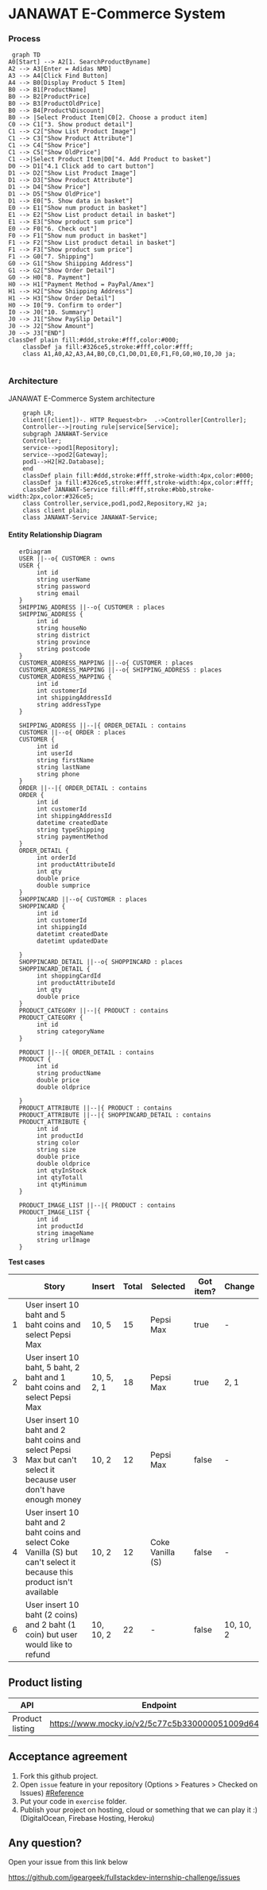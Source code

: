 # JANAWAT E-Commerce System
### Process 
```mermaid
 graph TD
A0[Start] --> A2[1. SearchProductByname]
A2 --> A3[Enter = Adidas NMD]
A3 --> A4[Click Find Button]
A4 --> B0[Display Product 5 Item]
B0 --> B1[ProductName] 
B0 --> B2[ProductPrice]
B0 --> B3[ProductOldPrice]
B0 --> B4[Product%Discount]
B0 --> |Select Product Item|C0[2. Choose a product item]
C0 --> C1["3. Show product detail"]
C1 --> C2["Show List Product Image"]
C1 --> C3["Show Product Attribute"]
C1 --> C4["Show Price"]
C1 --> C5["Show OldPrice"]
C1 -->|Select Product Item|D0["4. Add Product to basket"]
D0 --> D1["4.1 Click add to cart button"]
D1 --> D2["Show List Product Image"]
D1 --> D3["Show Product Attribute"]
D1 --> D4["Show Price"]
D1 --> D5["Show OldPrice"]
D1 --> E0["5. Show data in basket"]
E0 --> E1["Show num product in basket"]
E1 --> E2["Show List product detail in basket"]
E1 --> E3["Show product sum price"] 
E0 --> F0["6. Check out"] 
F0 --> F1["Show num product in basket"]
F1 --> F2["Show List product detail in basket"]
F1 --> F3["Show product sum price"]
F1 --> G0["7. Shipping"] 
G0 --> G1["Show Shiipping Address"]
G1 --> G2["Show Order Detail"] 
G0 --> H0["8. Payment"] 
H0 --> H1["Payment Method = PayPal/Amex"] 
H1 --> H2["Show Shiipping Address"]
H1 --> H3["Show Order Detail"] 
H0 --> I0["9. Confirm to order"] 
I0 --> J0["10. Summary"] 
J0 --> J1["Show PaySlip Detail"] 
J0 --> J2["Show Amount"] 
J0 --> J3["END"]
classDef plain fill:#ddd,stroke:#fff,color:#000;
    classDef ja fill:#326ce5,stroke:#fff,color:#fff;    
    class A1,A0,A2,A3,A4,B0,C0,C1,D0,D1,E0,F1,F0,G0,H0,I0,J0 ja;
    
```
### Architecture
JANAWAT E-Commerce System architecture
```mermaid
    graph LR;
    client([client])-. HTTP Request<br>  .->Controller[Controller];
    Controller-->|routing rule|service[Service];
    subgraph JANAWAT-Service
    Controller;
    service-->pod1[Repository];
    service-->pod2[Gateway];
    pod1-->H2[H2.Database];
    end
    classDef plain fill:#ddd,stroke:#fff,stroke-width:4px,color:#000;
    classDef ja fill:#326ce5,stroke:#fff,stroke-width:4px,color:#fff;
    classDef JANAWAT-Service fill:#fff,stroke:#bbb,stroke-width:2px,color:#326ce5;
    class Controller,service,pod1,pod2,Repository,H2 ja;
    class client plain;
    class JANAWAT-Service JANAWAT-Service;
```
#### Entity Relationship Diagram
```mermaid
   erDiagram
   USER ||--o{ CUSTOMER : owns
   USER {        
        int id       
        string userName
        string password
        string email
   }   
   SHIPPING_ADDRESS ||--o{ CUSTOMER : places
   SHIPPING_ADDRESS {  
        int id      
        string houseNo       
        string district
        string province
        string postcode
   }
   CUSTOMER_ADDRESS_MAPPING ||--o{ CUSTOMER : places
   CUSTOMER_ADDRESS_MAPPING ||--o{ SHIPPING_ADDRESS : places
   CUSTOMER_ADDRESS_MAPPING {  
        int id      
        int customerId       
        int shippingAddressId
        string addressType
   }
   
   SHIPPING_ADDRESS ||--|{ ORDER_DETAIL : contains
   CUSTOMER ||--o{ ORDER : places
   CUSTOMER {
        int id 
        int userId
        string firstName
        string lastName
        string phone
   }
   ORDER ||--|{ ORDER_DETAIL : contains
   ORDER {
        int id
        int customerId
        int shippingAddressId
        datetime createdDate
        string typeShipping
        string paymentMethod        
   }
   ORDER_DETAIL {
        int orderId
        int productAttributeId
        int qty
        double price
        double sumprice
   }
   SHOPPINCARD ||--o{ CUSTOMER : places
   SHOPPINCARD {
        int id
        int customerId
        int shippingId
        datetimt createdDate
        datetimt updatedDate       
        
   }
   SHOPPINCARD_DETAIL ||--o{ SHOPPINCARD : places
   SHOPPINCARD_DETAIL {
        int shoppingCardId
        int productAttributeId
        int qty
        double price         
   }
   PRODUCT_CATEGORY ||--|{ PRODUCT : contains   
   PRODUCT_CATEGORY {
        int id
        string categoryName
   }
   
   PRODUCT ||--|{ ORDER_DETAIL : contains  
   PRODUCT {
        int id
        string productName
        double price
        double oldprice
             
   }
   PRODUCT_ATTRIBUTE ||--|{ PRODUCT : contains
   PRODUCT_ATTRIBUTE ||--|{ SHOPPINCARD_DETAIL : contains
   PRODUCT_ATTRIBUTE {
        int id
        int productId
        string color
        string size
        double price
        double oldprice
        int qtyInStock
        int qtyTotall
        int qtyMinimum  
   }
   
   PRODUCT_IMAGE_LIST ||--|{ PRODUCT : contains
   PRODUCT_IMAGE_LIST {
        int id
        int productId
        string imageName
        string urlImage
   }
```
**Test cases**

|   | Story | Insert | Total | Selected | Got item? | Change |
|---|-------|------------------|------------|-----------|----------|------------|
| 1 |User insert 10 baht and 5 baht coins and select Pepsi Max|10, 5|15|Pepsi Max|true|-|
| 2 |User insert 10 baht, 5 baht, 2 baht and 1 baht coins and select Pepsi Max|10, 5, 2, 1|18|Pepsi Max|true|2, 1|
| 3 |User insert 10 baht and 2 baht coins and select Pepsi Max but can't select it because user don't have enough money|10, 2|12|Pepsi Max|false|-|
| 4 |User insert 10 baht and 2 baht coins and select Coke Vanilla (S) but can't select it because this product isn't available|10, 2|12|Coke Vanilla (S)|false|-|
| 6 |User insert 10 baht (2 coins) and 2 baht (1 coin) but user would like to refund|10, 10, 2|22|-|false|10, 10, 2|

Product listing
---

| API | Endpoint | Method |
|-----|----------|--------|
|Product listing|https://www.mocky.io/v2/5c77c5b330000051009d64c9|GET|

Acceptance agreement
---

1. Fork this github project.
2. Open `issue` feature in your repository (Options > Features > Checked on
   Issues) [#Reference](https://softwareengineering.stackexchange.com/questions/179468/forking-a-repo-on-github-but-allowing-new-issues-on-the-fork)
3. Put your code in `exercise` folder.
4. Publish your project on hosting, cloud or something that we can play it :) (DigitalOcean, Firebase Hosting, Heroku)

Any question?
---
Open your issue from this link below

https://github.com/igeargeek/fullstackdev-internship-challenge/issues
